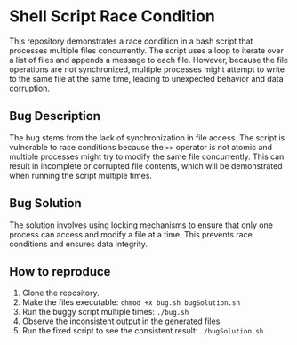 # Shell Script Race Condition

This repository demonstrates a race condition in a bash script that processes multiple files concurrently. The script uses a loop to iterate over a list of files and appends a message to each file. However, because the file operations are not synchronized, multiple processes might attempt to write to the same file at the same time, leading to unexpected behavior and data corruption.

## Bug Description
The bug stems from the lack of synchronization in file access.  The script is vulnerable to race conditions because the `>>` operator is not atomic and multiple processes might try to modify the same file concurrently. This can result in incomplete or corrupted file contents, which will be demonstrated when running the script multiple times. 

## Bug Solution
The solution involves using locking mechanisms to ensure that only one process can access and modify a file at a time.  This prevents race conditions and ensures data integrity. 

## How to reproduce
1. Clone the repository.
2. Make the files executable: `chmod +x bug.sh bugSolution.sh`
3. Run the buggy script multiple times: `./bug.sh`
4. Observe the inconsistent output in the generated files.
5. Run the fixed script to see the consistent result: `./bugSolution.sh`
